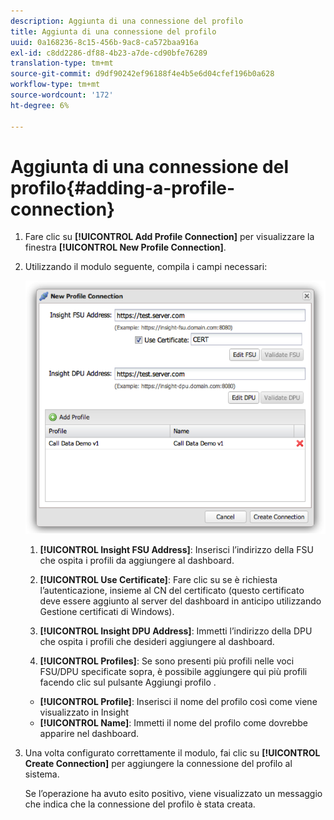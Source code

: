 ```yaml
---
description: Aggiunta di una connessione del profilo
title: Aggiunta di una connessione del profilo
uuid: 0a168236-8c15-456b-9ac8-ca572baa916a
exl-id: c8dd2286-df88-4b23-a7de-cd90bfe76289
translation-type: tm+mt
source-git-commit: d9df90242ef96188f4e4b5e6d04cfef196b0a628
workflow-type: tm+mt
source-wordcount: '172'
ht-degree: 6%

---
```


# Aggiunta di una connessione del profilo{#adding-a-profile-connection}

1. Fare clic su **[!UICONTROL Add Profile Connection]** per visualizzare la finestra **[!UICONTROL New Profile Connection]**.
1. Utilizzando il modulo seguente, compila i campi necessari:

   ![](assets/new_profile_connection.png)

   1. **[!UICONTROL Insight FSU Address]**: Inserisci l’indirizzo della FSU che ospita i profili da aggiungere al dashboard.

   1. **[!UICONTROL Use Certificate]**: Fare clic su se è richiesta l’autenticazione, insieme al CN del certificato (questo certificato deve essere aggiunto al server del dashboard in anticipo utilizzando Gestione certificati di Windows).
   1. **[!UICONTROL Insight DPU Address]**: Immetti l’indirizzo della DPU che ospita i profili che desideri aggiungere al dashboard.
   1. **[!UICONTROL Profiles]**: Se sono presenti più profili nelle voci FSU/DPU specificate sopra, è possibile aggiungere qui più profili facendo clic sul pulsante Aggiungi profilo .
   * **[!UICONTROL Profile]**: Inserisci il nome del profilo così come viene visualizzato in Insight
   * **[!UICONTROL Name]**: Immetti il nome del profilo come dovrebbe apparire nel dashboard.


1. Una volta configurato correttamente il modulo, fai clic su **[!UICONTROL Create Connection]** per aggiungere la connessione del profilo al sistema.

   Se l’operazione ha avuto esito positivo, viene visualizzato un messaggio che indica che la connessione del profilo è stata creata.
